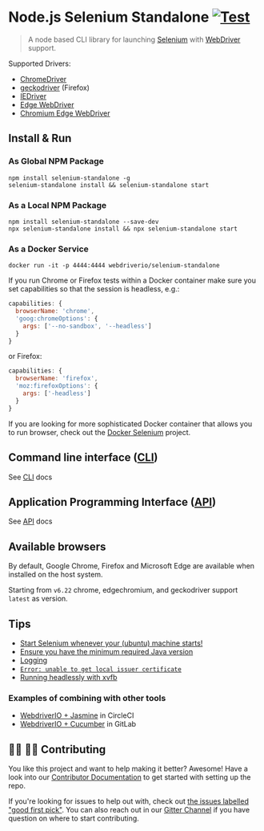 Node.js Selenium Standalone [![Test](https://github.com/webdriverio/selenium-standalone/actions/workflows/test.yml/badge.svg?branch=main&event=push)](https://github.com/webdriverio/selenium-standalone/actions/workflows/test.yml)
===========================

> A node based CLI library for launching [Selenium](http://www.seleniumhq.org/download/) with [WebDriver](https://w3c.github.io/webdriver/) support.

Supported Drivers:

 * [ChromeDriver](https://github.com/SeleniumHQ/selenium/wiki/ChromeDriver)
 * [geckodriver](https://github.com/mozilla/geckodriver/releases) (Firefox)
 * [IEDriver](https://github.com/SeleniumHQ/selenium/wiki/InternetExplorerDriver)
 * [Edge WebDriver](https://developer.microsoft.com/en-us/microsoft-edge/tools/webdriver/#downloads)
 * [Chromium Edge WebDriver](https://developer.microsoft.com/en-us/microsoft-edge/tools/webdriver/#downloads)


## Install & Run

### As Global NPM Package

```shell
npm install selenium-standalone -g
selenium-standalone install && selenium-standalone start
```

### As a Local NPM Package

```shell
npm install selenium-standalone --save-dev
npx selenium-standalone install && npx selenium-standalone start
```

### As a Docker Service

```shell
docker run -it -p 4444:4444 webdriverio/selenium-standalone
```

If you run Chrome or Firefox tests within a Docker container make sure you set capabilities so that the session is headless, e.g.:

```js
capabilities: {
  browserName: 'chrome',
  'goog:chromeOptions': {
    args: ['--no-sandbox', '--headless']
  }
}
```

or Firefox:

```js
capabilities: {
  browserName: 'firefox',
  'moz:firefoxOptions': {
    args: ['-headless']
  }
}
```

If you are looking for more sophisticated Docker container that allows you to run browser, check out the [Docker Selenium](https://github.com/SeleniumHQ/docker-selenium) project.

## Command line interface ([CLI](./docs/CLI.md))

See [CLI](./docs/CLI.md) docs

## Application Programming Interface ([API](./docs/API.md))

See [API](./docs/API.md) docs

## Available browsers

By default, Google Chrome, Firefox and Microsoft Edge are available when installed on the host system.

Starting from `v6.22` chrome, edgechromium, and geckodriver support `latest` as version.

## Tips

- [Start Selenium whenever your (ubuntu) machine starts!](./docs/run-when-system-starts.md)
- [Ensure you have the minimum required Java version](./docs/java-versions.md)
- [Logging](./docs/logging.md)
- [`Error: unable to get local issuer certificate`](./docs/issuer-cerificate.md)
- [Running headlessly with xvfb](./docs/xvfb.md)

### Examples of combining with other tools

- [WebdriverIO + Jasmine](https://github.com/mgrybyk/wdio-jasmine-boilerplate) in CircleCI
- [WebdriverIO + Cucumber](https://gitlab.com/bar_foo/wdio-cucumber-typescript) in GitLab

## :woman_technologist: :man_technologist: Contributing

You like this project and want to help making it better? Awesome! Have a look into our [Contributor Documentation](CONTRIBUTING.md) to get started with setting up the repo.

If you're looking for issues to help out with, check out [the issues labelled "good first pick"](https://github.com/webdriverio/selenium-standalone/issues?q=is%3Aopen+is%3Aissue+label%3A"good+first+pick"). You can also reach out in our [Gitter Channel](https://gitter.im/webdriverio/webdriverio) if you have question on where to start contributing.
